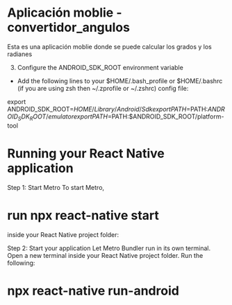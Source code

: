 # Aplicación moblie - convertidor_angulos
Esta es una aplicación moblie donde se puede calcular los grados y los radianes

3. Configure the ANDROID_SDK_ROOT environment variable
- Add the following lines to your $HOME/.bash_profile or $HOME/.bashrc (if you are using zsh then ~/.zprofile or ~/.zshrc) config file:

export ANDROID_SDK_ROOT=$HOME/Library/Android/Sdk
export PATH=$PATH:$ANDROID_SDK_ROOT/emulator
export PATH=$PATH:$ANDROID_SDK_ROOT/platform-tool


# Running your React Native application
Step 1: Start Metro
To start Metro, 
# run npx react-native start 
inside your React Native project folder:

Step 2: Start your application
Let Metro Bundler run in its own terminal. Open a new terminal inside your React Native project folder. Run the following:
# npx react-native run-android

